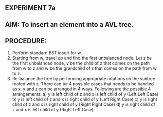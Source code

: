 ## EXPERIMENT 7a
## AIM: To insert an element into a AVL tree.
## PROCEDURE: 
1) Perform standard BST insert for w. 
2) Starting from w, travel up and find the first unbalanced node. Let z be the first unbalanced node, y be the child of z that comes on the path from w to z and w be the grandchild of z that comes on the path from w to z. 
3) Re-balance the tree by performing appropriate rotations on the subtree rooted with z. There can be 4 possible cases that needs to be handled as x, y and z can be arranged in 4 ways. Following are the possible 4 arrangements: 
a) y is left child of z and x is left child of y (Left Left Case) 
b) y is left child of z and x is right child of y (Left Right Case) 
c) y is right child of z and x is right child of y (Right Right Case) 
d) y is right child of z and x is left child of y (Right Left Case)
